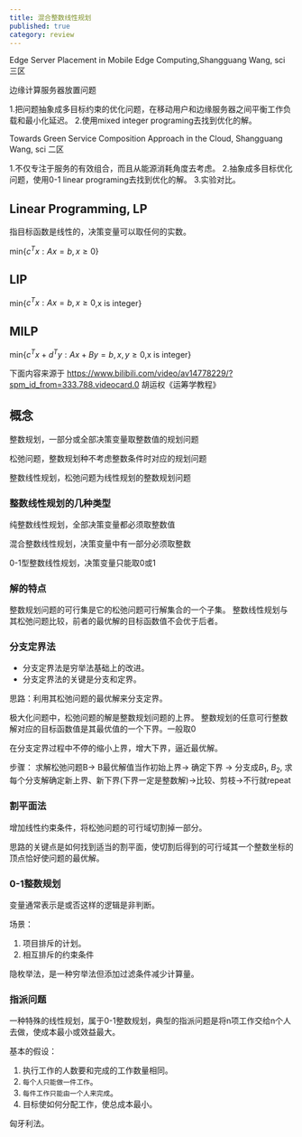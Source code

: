 ```yaml
---
title: 混合整数线性规划
published: true
category: review
---
```


Edge Server Placement in Mobile Edge Computing,Shangguang Wang, sci 三区

边缘计算服务器放置问题

1.把问题抽象成多目标约束的优化问题，在移动用户和边缘服务器之间平衡工作负载和最小化延迟。
2.使用mixed integer programing去找到优化的解。


Towards Green Service Composition Approach in the Cloud, Shangguang Wang, sci 二区

1.不仅专注于服务的有效组合，而且从能源消耗角度去考虑。
2.抽象成多目标优化问题，使用0-1 linear programing去找到优化的解。
3.实验对比。

## Linear Programming, LP

指目标函数是线性的，决策变量可以取任何的实数。

min{$c^Tx:Ax=b,x\geq0$}

## LIP

min{$c^Tx:Ax=b,x\geq0$,x is integer}


## MILP

min{$c^Tx+d^Ty:Ax+By=b,x,y\geq0$,x is integer}


下面内容来源于 https://www.bilibili.com/video/av14778229/?spm_id_from=333.788.videocard.0
胡运权《运筹学教程》
## 概念

整数规划，一部分或全部决策变量取整数值的规划问题

松弛问题，整数规划种不考虑整数条件时对应的规划问题

整数线性规划，松弛问题为线性规划的整数规划问题

### 整数线性规划的几种类型

纯整数线性规划，全部决策变量都必须取整数值

混合整数线性规划，决策变量中有一部分必须取整数

0-1型整数线性规划，决策变量只能取0或1

### 解的特点

整数规划问题的可行集是它的松弛问题可行解集合的一个子集。
整数线性规划与其松弛问题比较，前者的最优解的目标函数值不会优于后者。

### 分支定界法

- 分支定界法是穷举法基础上的改进。
- 分支定界法的关键是分支和定界。

思路：利用其松弛问题的最优解来分支定界。

极大化问题中，松弛问题的解是整数规划问题的上界。
整数规划的任意可行整数解对应的目标函数值是其最优值的一个下界。一般取0

在分支定界过程中不停的缩小上界，增大下界，逼近最优解。

步骤：
求解松弛问题B-> B最优解值当作初始上界-> 确定下界 -> 分支成$B_1$, $B_2$, 求每个分支解确定新上界、新下界(下界一定是整数解)->比较、剪枝->不行就repeat


### 割平面法
增加线性约束条件，将松弛问题的可行域切割掉一部分。

思路的关键点是如何找到适当的割平面，使切割后得到的可行域其一个整数坐标的顶点恰好使问题的最优解。


### 0-1整数规划

变量通常表示是或否这样的逻辑是非判断。

场景：
1. 项目排斥的计划。
2. 相互排斥的约束条件

隐枚举法，是一种穷举法但添加过滤条件减少计算量。

### 指派问题

一种特殊的线性规划，属于0-1整数规划，典型的指派问题是将n项工作交给n个人去做，使成本最小或效益最大。

基本的假设：
1. 执行工作的人数要和完成的工作数量相同。
2. `每个人只能做一件工作`。
3. `每件工作只能由一个人来完成`。
4. 目标使如何分配工作，使总成本最小。

匈牙利法。


